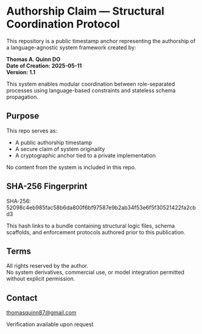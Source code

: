 # Authorship Claim — Structural Coordination Protocol

This repository is a public timestamp anchor representing the authorship of a language-agnostic system framework created by:

**Thomas A. Quinn DO**  
**Date of Creation: 2025-05-11**  
**Version: 1.1**

This system enables modular coordination between role-separated processes using language-based constraints and stateless schema propagation.

## Purpose

This repo serves as:
- A public authorship timestamp
- A secure claim of system originality
- A cryptographic anchor tied to a private implementation

No content from the system is included in this repo.

## SHA-256 Fingerprint

SHA-256: 52098c4eb985fac58b6da800f6bf97587e9b2ab34f53e6f5f30521422fa2cbd3

This hash links to a bundle containing structural logic files, schema scaffolds, and enforcement protocols authored prior to this publication.

## Terms

All rights reserved by the author.  
No system derivatives, commercial use, or model integration permitted without explicit permission.

## Contact

thomasquinn87@gmail.com

Verification available upon request
